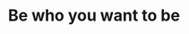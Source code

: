 ---
pid: FS236
title: Be who you want to be
location_transcription: Anywhere
zipcode: '19122'
outside_phl: 
neighborhood: Yorktown,Old Kensington,Jinogi
age: '22'
age_range: 20-29
instagram: 
image_file_name: FS_236.jpg
proposal_transcription: 
topic: Uplifting
topic_summary: '0'
type: Other No Form
keywords_other: 
credit: Moeisha Gonzalez
image_labels: 
twitter: 
facebook: 
permalink: "/monuments/fs236/"
layout: item-page
---